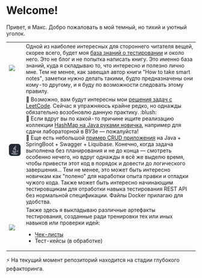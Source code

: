 # Welcome!

Привет, я Макс. Добро пожаловать в мой темный, но тихий и уютный уголок. 

<table>
  <tr>
    <td><img src="https://external-content.duckduckgo.com/iu/?u=https%3A%2F%2Fcdn.pixabay.com%2Fphoto%2F2013%2F07%2F12%2F17%2F40%2Ffloral-152207_960_720.png&f=1&nofb=1&ipt=3e49d50b28a24fe81e43ed6f88ac8d7d28168ccc5dbbc0b8ece37fb97a270fd7&ipo=images" width="200" /></td>
    <td>Одной из наиболее интересных для стороннего читателя вещей, скорее всего, будет моя <a href="https://github.com/nikulinvrn/myNotes">база знаний о тестировании</a> и около него. Это не блог и не попытка написать книгу. Это именно база знаний, куда я складываю то, что интересно и полезно лично мне. Тем не менее, как завещал автор книги "How to take smart notes", заметки нужно делать такими, будто предназначены они кому-то другому, и я буду по возможности следовать этому правилу.</td>
  </tr>
  <tr>
    <td><img src="https://github.com/tandpfun/skill-icons/raw/main/icons/Java-Dark.svg" width="200" /></td>
    <td>
      💬 Возможно, вам будут интересны мои <a href="https://github.com/nikulinvrn/javaexercises/tree/dev/LeetCode">решения задач с LeetCode</a>. Сейчас я упражняюсь крайне редко, но однажды обязательно возобновлю данную практику. :blush:
      </br>
      💬 Если вдруг вы по какой-то причине ищите реализацию коллекции <a href="https://github.com/nikulinvrn/javaexercises/blob/dev/yurievLessons/Lesson_3/CustomMap.java">HashMap на Java руками новичка</a>, например для сдачи лабораторной в ВУЗе — пожалуйста!
      </br>
      💬 Еще есть небольшой  <a href="https://github.com/nikulinvrn/credit-manager">пример CRUD приложения</a> на Java + SpringBoot + Swagger + Liquibase. Конечно, когда задача выполнена без планирования и не до конца — смотреть особенно нечего, но вдруг однажды я всё же выделю время, чтобы привести этот код в порядок и довести до логического завершения... Тем не менее, это может быть интересно новичкам как "полено" для наработки опыта правки и отладки чужого кода. Также может быть интересно начинающим тестировщикам для отработки навыка тестирования REST API без нормальной спецификации. Файлы Docker прилагаю для удобства.
    </td>
  </tr>
  <tr>
    <td><img src="https://external-content.duckduckgo.com/iu/?u=https%3A%2F%2Fcdn1.iconfinder.com%2Fdata%2Ficons%2Fsocial-object-set-1-2%2F74%2F6-1024.png&f=1&nofb=1&ipt=23293698dee92aadce84b4781ee73c13bf24ef89ff373498a918b78f266c6ca1&ipo=images" width="200" /></td>
    <td>
      Также здесь я выкладываю различные артефакты тестирования, созданные ради тренировки тех или иных навыков или проверки идей:
      <ul>
        <li><a href="https://github.com/nikulinvrn/checklists-ex">Чек-листы</a></li>
        <li>Тест-кейсы (в обработке)</li>
      </ul>
    </td>
  </tr>
</table>

⚡ На текущий момент репозиторий находится на стадии глубокого рефакторинга.

<!--
**nikulinvrn/nikulinvrn** is a ✨ _special_ ✨ repository because its `README.md` (this file) appears on your GitHub profile.

Here are some ideas to get you started:

- 🔭 I’m currently working on ...
- 🌱 I’m currently learning ...
- 👯 I’m looking to collaborate on ...
- 🤔 I’m looking for help with ...
- 💬 Ask me about ...
- 📫 How to reach me: ...
- 😄 Pronouns: ...
- ⚡ Fun fact: ...
-->

